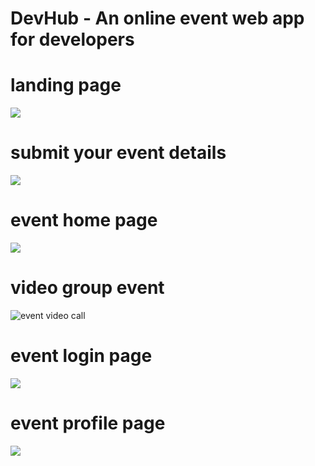 <h1 style="align-center">DevHub - An online event web app for developers </h1>

<h1><b>landing page</b></h1>
<img src="https://github.com/Thedineshk24/devhub-/assets/33573799/09c2fa7f-2f14-4520-b0d5-78ad2313af03" />

<h1><b>submit your event details</b></h1>
<img src="https://github.com/Thedineshk24/devhub-/assets/33573799/9084271c-4a75-4fd0-a23c-e2d50521ed6b" />

<h1><b>event home page</b></h1>
<img src="https://github.com/Thedineshk24/devhub-/assets/33573799/4b0a902b-65ca-44eb-8d10-5296ce6f8691" />

<h1><b>video group event</b></h1>
<img src="https://github.com/Thedineshk24/devhub-/assets/33573799/c926e900-4bd1-4ede-b62a-a63c098a3845" alt="event video call"/>

<h1><b>event login page</b></h1>
<img src="https://github.com/Thedineshk24/devhub-/assets/33573799/5014e800-1541-4785-8565-f549a1be4287" />

<h1><b>event profile page</b></h1>
<img src="https://github.com/Thedineshk24/devhub-/assets/33573799/472a2e79-9731-4c4f-851d-3b0feb3bb847" />

